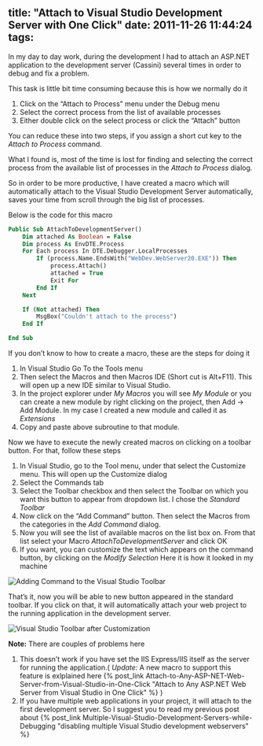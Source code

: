 title: "Attach to Visual Studio Development Server with One Click"
date: 2011-11-26 11:44:24
tags:
---

In my day to day work, during the development I had to attach an ASP.NET application to the development server (Cassini) several times in order to debug and fix a problem.

This task is little bit time consuming because this is how we normally do it

1. Click on the “Attach to Process” menu under the Debug menu
2. Select the correct process from the list of available processes
3. Either double click on the select process or click the “Attach” button

You can reduce these into two steps, if you assign a short cut key to the *Attach to Process* command.

What I found is, most of the time is lost for finding and selecting the correct process from the available list of processes in the *Attach to Process* dialog.

So in order to be more productive, I have created a macro which will automatically attach to the Visual Studio Development Server automatically, saves your time from scroll through the big list of processes.

Below is the code for this macro

```vb
Public Sub AttachToDevelopmentServer()
    Dim attached As Boolean = False
    Dim process As EnvDTE.Process
    For Each process In DTE.Debugger.LocalProcesses
        If (process.Name.EndsWith("WebDev.WebServer20.EXE")) Then
            process.Attach()
            attached = True
            Exit For
        End If
    Next

    If (Not attached) Then
        MsgBox("Couldn't attach to the process")
    End If

End Sub
 ```

If you don’t know to how to create a macro, these are the steps for doing it

1. In Visual Studio Go To the Tools menu
2. Then select the Macros and then Macros IDE (Short cut is Alt+F11). This will open up a new IDE similar to Visual Studio.
3. In the project explorer under *My Macros* you will see *My Module* or you can create a new module by right clicking on the project, then Add -> Add Module. In my case I created a new module and called it as *Extensions*
4. Copy and paste above subroutine to that module.

Now we have to execute the newly created macros on clicking on a toolbar button. For that, follow these steps

1. In Visual Studio, go to the Tool menu, under that select the Customize menu. This will open up the Customize dialog
2. Select the Commands tab
3. Select the Toolbar checkbox and then select the Toolbar on which you want this button to appear from dropdown list. I chose the *Standard Toolbar*
4. Now click on the “Add Command” button. Then select the Macros from the categories in the *Add Command* dialog.
5. Now you will see the list of available macros on the list box on. From that list select your Macro *AttachToDevelopmentServer* and click OK
6. If you want, you can customize the text which appears on the command button, by clicking on the *Modify Selection*
Here it is how it looked in my machine

![Adding Command to the Visual Studio Toolbar](http://rajeesh.cdn.rhyble.com/images/2011/11/20111126012529_AddCommand_thumb.png)

That’s it, now you will be able to new button appeared in the standard toolbar. If you click on that, it will automatically attach your web project to the running application in the development server.

![Visual Studio Toolbar after Customization](http://rajeesh.cdn.rhyble.com/images/2011/11/20111126012540_AttachToProcess_thumb.png)

**Note:** There are couples of problems here

1. This doesn’t work if you have set the IIS Express/IIS itself as the server for running the application.( *Update:* A new macro to support this feature is exlplained here {% post_link Attach-to-Any-ASP-NET-Web-Server-from-Visual-Studio-in-One-Click "Attach to Any ASP.NET Web Server from Visual Studio in One Click" %} )
2. If you have multiple web applications in your project, it will attach to the first development server. So I suggest you to read my previous post about {% post_link Multiple-Visual-Studio-Development-Servers-while-Debugging "disabling multiple Visual Studio development webservers" %}
